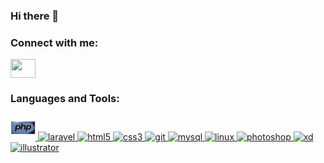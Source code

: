 ### Hi there 👋

<h3 align="left">Connect with me:</h3>
<p align="left">
<a href="your link" target="blank">
  <img align="center" src="https://cdn.jsdelivr.net/npm/simple-icons@3.0.1/icons/linkedin.svg" alt="" height="30" width="40" />
</a>
</p>

<h3 align="left">Languages and Tools:</h3>
<p align="left">
<a href="https://www.php.net/" target="_blank"> 
  <img src="https://github.com/devicons/devicon/blob/master/icons/php/php-original.svg" alt="php" width="40" height="40"/> 
</a>
<a href="https://laravel.com/" target="_blank"> 
  <img src="https://devicons.github.io/devicon/devicon.git/icons/laravel/laravel-plain-wordmark.svg" alt="laravel" width="40" height="40"/> 
</a>
<a href="https://www.w3.org/html/" target="_blank"> 
  <img src="https://devicons.github.io/devicon/devicon.git/icons/html5/html5-original-wordmark.svg" alt="html5" width="40" height="40"/> 
</a>
<a href="https://www.w3.org/css/" target="_blank"> 
  <img src="https://devicons.github.io/devicon/devicon.git/icons/css3/css3-original-wordmark.svg" alt="css3" width="40" height="40"/>
</a>
<a href="https://git-scm.com/" target="_blank">
  <img src="https://devicons.github.io/devicon/devicon.git/icons/git/git-original-wordmark.svg" alt="git" width="40" height="40"/> 
</a>
<a href="https://www.mysql.com/" target="_blank">
  <img src="https://devicons.github.io/devicon/devicon.git/icons/mysql/mysql-original-wordmark.svg" alt="mysql" width="40" height="40"/> 
</a>
<a href="https://www.linux.org/" target="_blank"> 
  <img src="https://devicons.github.io/devicon/devicon.git/icons/linux/linux-original.svg" alt="linux" width="40" height="40"/> 
</a>
<a href="https://www.adobe.com/products/photoshop.html" target="_blank">
  <img src="https://devicons.github.io/devicon/devicon.git/icons/photoshop/photoshop-plain.svg" alt="photoshop" width="40" height="40"/> 
</a>
<a href="https://www.adobe.com/products/xd.html" target="_blank">
  <img src="https://devicons.github.io/devicon/devicon.git/icons/photoshop/photoshop-plain.svg" alt="xd" width="40" height="40"/> 
</a>
<a href="https://www.adobe.com/products/illustrator.html" target="_blank">
  <img src="https://devicons.github.io/devicon/devicon.git/icons/photoshop/photoshop-plain.svg" alt="illustrator" width="40" height="40"/> 
</a>
</p>
